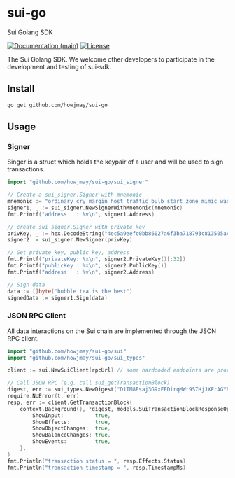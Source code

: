 # sui-go
Sui Golang SDK

[![Documentation (main)](https://img.shields.io/badge/docs-master-59f)](https://github.com/howjmay/sui-go)
[![License](https://img.shields.io/badge/license-Apache-green.svg)](https://github.com/howjmay/sui-go/blob/main/LICENSE)

The Sui Golang SDK. We welcome other developers to participate in the development and testing of sui-sdk.

## Install

```sh
go get github.com/howjmay/sui-go
```

## Usage

### Signer

Singer is a struct which holds the keypair of a user and will be used to sign transactions.

```go
import "github.com/howjmay/sui-go/sui_signer"

// Create a sui_signer.Signer with mnemonic
mnemonic := "ordinary cry margin host traffic bulb start zone mimic wage fossil eight diagram clay say remove add atom"
signer1, _ := sui_signer.NewSignerWithMnemonic(mnemonic)
fmt.Printf("address   : %v\n", signer1.Address)

// create sui_signer.Signer with private key
privKey, _ := hex.DecodeString("4ec5a9eefc0bb86027a6f3ba718793c813505acc25ed09447caf6a069accdd4b")
signer2 := sui_signer.NewSigner(privKey)

// Get private key, public key, address
fmt.Printf("privateKey: %x\n", signer2.PrivateKey()[:32])
fmt.Printf("publicKey : %x\n", signer2.PublicKey())
fmt.Printf("address   : %v\n", signer2.Address)

// Sign data
data := []byte("bubble tea is the best")
signedData := signer1.Sign(data)
```

### JSON RPC Client

All data interactions on the Sui chain are implemented through the JSON RPC client.

```go
import "github.com/howjmay/sui-go/sui"
import "github.com/howjmay/sui-go/sui_types"

client := sui.NewSuiClient(rpcUrl) // some hardcoded endpoints are provided e.g. conn.TestnetEndpointUrl

// Call JSON RPC (e.g. call sui_getTransactionBlock)
digest, err := sui_types.NewDigest("D1TM8Esaj3G9xFEDirqMWt9S7HjJXFrAGYBah1zixWTL")
require.NoError(t, err)
resp, err := client.GetTransactionBlock(
    context.Background(), *digest, models.SuiTransactionBlockResponseOptions{
        ShowInput:          true,
        ShowEffects:        true,
        ShowObjectChanges:  true,
        ShowBalanceChanges: true,
        ShowEvents:         true,
    },
)
fmt.Println("transaction status = ", resp.Effects.Status)
fmt.Println("transaction timestamp = ", resp.TimestampMs)
```
